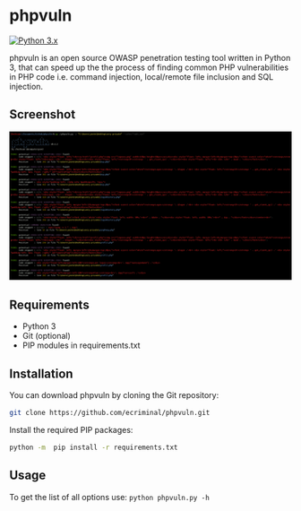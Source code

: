 # phpvuln

[![Python 3.x](https://img.shields.io/badge/python-3.x-yellow.svg)](https://www.python.org/)

phpvuln is an open source OWASP penetration testing tool written in Python 3, that can speed up the the process of finding common PHP vulnerabilities in PHP code i.e. command injection, local/remote file inclusion and SQL injection.

## Screenshot

![Screenshot](images/screenshot1.png)

## Requirements

* Python 3
* Git (optional)
* PIP modules in requirements.txt

## Installation

You can download phpvuln by cloning the Git repository:

``` bash
git clone https://github.com/ecriminal/phpvuln.git
```

Install the required PIP packages:

``` bash
python -m  pip install -r requirements.txt
```

## Usage

To get the list of all options use:
 `python phpvuln.py -h`
